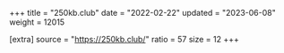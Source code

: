 +++
title = "250kb.club"
date = "2022-02-22"
updated = "2023-06-08"
weight = 12015

[extra]
source = "https://250kb.club/"
ratio = 57
size = 12
+++
